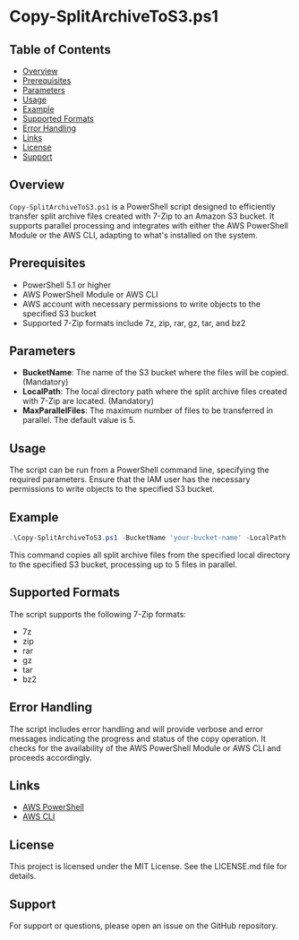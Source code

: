 
# Copy-SplitArchiveToS3.ps1

## Table of Contents

- [Overview](#overview)
- [Prerequisites](#prerequisites)
- [Parameters](#parameters)
- [Usage](#usage)
- [Example](#example)
- [Supported Formats](#supported-formats)
- [Error Handling](#error-handling)
- [Links](#links)
- [License](#license)
- [Support](#support)

## Overview

`Copy-SplitArchiveToS3.ps1` is a PowerShell script designed to efficiently transfer split archive files created with 7-Zip to an Amazon S3 bucket. It supports parallel processing and integrates with either the AWS PowerShell Module or the AWS CLI, adapting to what's installed on the system.

## Prerequisites

- PowerShell 5.1 or higher
- AWS PowerShell Module or AWS CLI
- AWS account with necessary permissions to write objects to the specified S3 bucket
- Supported 7-Zip formats include 7z, zip, rar, gz, tar, and bz2

## Parameters

- **BucketName**: The name of the S3 bucket where the files will be copied. (Mandatory)
- **LocalPath**: The local directory path where the split archive files created with 7-Zip are located. (Mandatory)
- **MaxParallelFiles**: The maximum number of files to be transferred in parallel. The default value is 5.

## Usage

The script can be run from a PowerShell command line, specifying the required parameters. Ensure that the IAM user has the necessary permissions to write objects to the specified S3 bucket.

## Example

```powershell
.\Copy-SplitArchiveToS3.ps1 -BucketName 'your-bucket-name' -LocalPath 'C:\path\to\archive\files'
```

This command copies all split archive files from the specified local directory to the specified S3 bucket, processing up to 5 files in parallel.

## Supported Formats

The script supports the following 7-Zip formats:

- 7z
- zip
- rar
- gz
- tar
- bz2

## Error Handling

The script includes error handling and will provide verbose and error messages indicating the progress and status of the copy operation. It checks for the availability of the AWS PowerShell Module or AWS CLI and proceeds accordingly.

## Links

- [AWS PowerShell](https://aws.amazon.com/powershell/)
- [AWS CLI](https://aws.amazon.com/cli/)

## License

This project is licensed under the MIT License. See the LICENSE.md file for details.

## Support

For support or questions, please open an issue on the GitHub repository.
